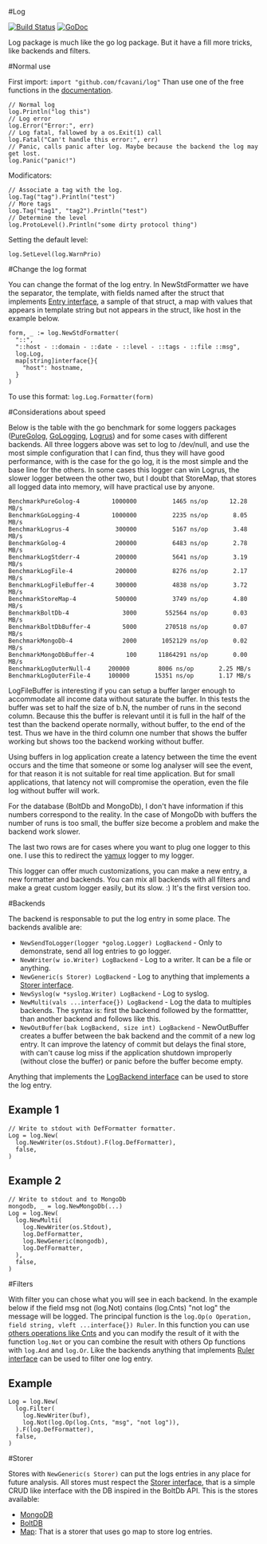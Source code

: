 #Log

[![Build Status](https://travis-ci.org/fcavani/log.svg?branch=master)](https://travis-ci.org/fcavani/log) [![GoDoc](https://godoc.org/github.com/fcavani/log?status.svg)](https://godoc.org/github.com/fcavani/log)

Log package is much like the go log package. But it have a fill more tricks, like backends and filters.

#Normal use

First import: `import "github.com/fcavani/log"`
Than use one of the free functions in the [documentation](https://godoc.org/github.com/fcavani/log).

```
// Normal log
log.Println("log this")
// Log error
log.Error("Error:", err)
// Log fatal, fallowed by a os.Exit(1) call
log.Fatal("Can't handle this error:", err)
// Panic, calls panic after log. Maybe because the backend the log may get lost.
log.Panic("panic!")
```

Modificators:

```
// Associate a tag with the log.
log.Tag("tag").Println("test")
// More tags
log.Tag("tag1", "tag2").Println("test")
// Determine the level
log.ProtoLevel().Println("some dirty protocol thing")
```

Setting the default level:

```
log.SetLevel(log.WarnPrio)
```

#Change the log format

You can change the format of the log entry. In NewStdFormatter we have
the separator, the template, with fields named after the struct that implements
[Entry interface](https://godoc.org/github.com/fcavani/log#Entry), a sample of that struct,
a map with values that appears in template string but not appears in the struct,
like host in the example below.

```
form, _ := log.NewStdFormatter(
  "::",
  "::host - ::domain - ::date - ::level - ::tags - ::file ::msg",
  log.Log,
  map[string]interface{}{
    "host": hostname,
  }
)
```

To use this format: `log.Log.Formatter(form)`

#Considerations about speed

Below is the table with the go benchmark for some loggers packages
([PureGolog](https://golang.org/pkg/log/), [GoLogging](https://github.com/op/go-logging), [Logrus](https://github.com/Sirupsen/logrus))
and for some cases with different backends.
All three loggers above was set to log to /dev/null, and use the most simple
configuration that I can find, thus they will have good performance, with is
the case for the go log, it is the most simple and the base line for the others.
In some cases this logger can win Logrus, the slower logger between the
other two, but I doubt that StoreMap, that stores
all logged data into memory, will have practical use by anyone.

```
BenchmarkPureGolog-4    	 1000000	      1465 ns/op	  12.28 MB/s
BenchmarkGoLogging-4    	 1000000	      2235 ns/op	   8.05 MB/s
BenchmarkLogrus-4       	  300000	      5167 ns/op	   3.48 MB/s
BenchmarkGolog-4        	  200000	      6483 ns/op	   2.78 MB/s
BenchmarkLogStderr-4    	  200000	      5641 ns/op	   3.19 MB/s
BenchmarkLogFile-4      	  200000	      8276 ns/op	   2.17 MB/s
BenchmarkLogFileBuffer-4	  300000	      4838 ns/op	   3.72 MB/s
BenchmarkStoreMap-4     	  500000	      3749 ns/op	   4.80 MB/s
BenchmarkBoltDb-4       	    3000	    552564 ns/op	   0.03 MB/s
BenchmarkBoltDbBuffer-4 	    5000	    270518 ns/op	   0.07 MB/s
BenchmarkMongoDb-4      	    2000	   1052129 ns/op	   0.02 MB/s
BenchmarkMongoDbBuffer-4	     100	  11864291 ns/op	   0.00 MB/s
BenchmarkLogOuterNull-4	    200000	      8006 ns/op	   2.25 MB/s
BenchmarkLogOuterFile-4	    100000	     15351 ns/op	   1.17 MB/s
```

LogFileBuffer is interesting if you can setup a buffer larger enough to
accommodate all income data without saturate the buffer. In this tests the
buffer was set to half the size of b.N, the number of runs in the second
column. Because this the buffer is relevant until it is full in the half
of the test than the backend operate normally, without buffer, to the end
of the test. Thus we have in the third column one number that shows the
buffer working but shows too the backend working without buffer.

Using buffers in log application create a latency between the time the
event occurs and the time that someone or some log analyser will see the
event, for that reason it is not suitable for real time application. But for small
applications, that latency not will compromise the operation, even the
file log without buffer will work.

For the database (BoltDb and MongoDb), I don't have information if this numbers
correspond to the reality. In the case of MongoDb with buffers the number of
runs is too small, the buffer size become a problem and make the backend
work slower.

The last two rows are for cases where you want to plug one logger to this one.
I use this to redirect the [yamux](https://github.com/hashicorp/yamux)
logger to my logger.

This logger can offer much customizations, you can make a new entry, a new formatter
and backends. You can mix all backends with all filters and make a great custom
logger easily, but its slow. :) It's the first version too.

#Backends

The backend is responsable to put the log entry in some place. The backends avalible
are:

* `NewSendToLogger(logger *golog.Logger) LogBackend` - Only to demonstrate,
send all log entries to go logger.
* `NewWriter(w io.Writer) LogBackend` - Log to a writer. It can be a file or
anything.
* `NewGeneric(s Storer) LogBackend` - Log to anything that implements a [Storer
interface](https://godoc.org/github.com/fcavani/log#Storer).
* `NewSyslog(w *syslog.Writer) LogBackend` - Log to syslog.
* `NewMulti(vals ...interface{}) LogBackend` - Log the data to multiples backends.
  The syntax is: first the backend followed by the formattter, than another
  backend and follows like this.
* `NewOutBuffer(bak LogBackend, size int) LogBackend` - NewOutBuffer creates a
buffer between the bak backend and the commit of a new log entry. It can improve
the latency of commit but delays the final store, with can't cause log miss
if the application shutdown improperly (without close the buffer) or panic
before the buffer become empty.

Anything that implements the [LogBackend interface](https://godoc.org/github.com/fcavani/log#LogBackend)
can be used to store the log entry.

## Example 1

```
// Write to stdout with DefFormatter formatter.
Log = log.New(
  log.NewWriter(os.Stdout).F(log.DefFormatter),
  false,
)
```

## Example 2
```
// Write to stdout and to MongoDb
mongodb, _ = log.NewMongoDb(...)
Log = log.New(
  log.NewMulti(
    log.NewWriter(os.Stdout),
    log.DefFormatter,
    log.NewGeneric(mongodb),
    log.DefFormatter,
  ),
  false,
)
```  

#Filters

With filter you can chose what you will see in each backend.
In the example below if the field msg not (log.Not)
contains (log.Cnts) "not log" the message will be logged. The principal function
is the `log.Op(o Operation, field string, vleft ...interface{}) Ruler`.
In this function you can use [others operations like Cnts](https://godoc.org/github.com/fcavani/log#Operation)
and you can modify the result of it with the function `log.Not` or you can
combine the result with others Op functions with `log.And` and `log.Or`.
Like the backends anything that implements [Ruler interface](https://godoc.org/github.com/fcavani/log#Ruler)
can be used to filter one log entry.

## Example

```
Log = log.New(
  log.Filter(
    log.NewWriter(buf),
    log.Not(log.Op(log.Cnts, "msg", "not log")),
  ).F(log.DefFormatter),
  false,
)
```

#Storer

Stores with `NewGeneric(s Storer)` can put the logs entries in any place for
future analysis. All stores must respect the [Storer interface](https://godoc.org/github.com/fcavani/log#Storer),
that is a simple CRUD like interface with the DB inspired in the BoltDb API.
This is the stores available:

* [MongoDB](https://godoc.org/github.com/fcavani/log#MongoDb)
* [BoltDB](https://godoc.org/github.com/fcavani/log#BoltDb)
* [Map](https://godoc.org/github.com/fcavani/log#Map): That is a storer that uses
go map to store log entries.
